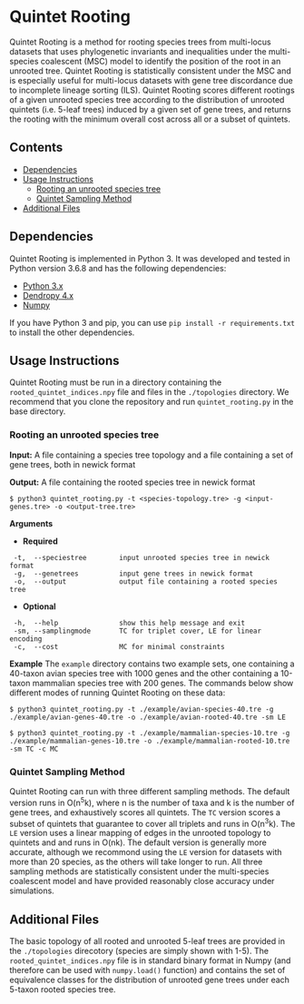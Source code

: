 # Quintet Rooting

Quintet Rooting is a method for rooting species trees from multi-locus datasets that uses phylogenetic invariants and inequalities under the multi-species coalescent (MSC) model to identify the position of the root in an unrooted tree. Quintet Rooting is statistically consistent under the MSC and is especially useful for multi-locus datasets with gene tree discordance due to incomplete lineage sorting (ILS). Quintet Rooting scores different rootings of a given unrooted species tree according to the distribution of unrooted quintets (i.e. 5-leaf trees) induced by a given set of gene trees, and returns the rooting with the minimum overall cost across all or a subset of quintets.

## Contents
- [Dependencies](#dependencies)
- [Usage Instructions](#usage-instructions)
  * [Rooting an unrooted species tree](#rooting-an-unrooted-species-tree)
  * [Quintet Sampling Method](#quintet-sampling-method)
- [Additional Files](#additional-files)

## Dependencies
Quintet Rooting is implemented in Python 3. It was developed and tested in Python version 3.6.8 and has the following dependencies:
- [Python 3.x](https://www.python.org)
- [Dendropy 4.x](https://dendropy.org/index.html)
- [Numpy](https://numpy.org)

If you have Python 3 and pip, you can use `pip install -r requirements.txt` to install the other dependencies.

## Usage Instructions
Quintet Rooting must be run in a directory containing the `rooted_quintet_indices.npy` file and files in the `./topologies` directory. We recommend that you clone the repository and run `quintet_rooting.py` in the base directory.

### Rooting an unrooted species tree
**Input:** A file containing a species tree topology and a file containing a set of gene trees, both in newick format

**Output:** A file containing the rooted species tree in newick format
```
$ python3 quintet_rooting.py -t <species-topology.tre> -g <input-genes.tre> -o <output-tree.tre>
```
**Arguments**
- **Required**
```
 -t,  --speciestree        input unrooted species tree in newick format
 -g,  --genetrees          input gene trees in newick format
 -o,  --output             output file containing a rooted species tree
```
- **Optional**
```
 -h,  --help               show this help message and exit
 -sm, --samplingmode       TC for triplet cover, LE for linear encoding
 -c,  --cost               MC for minimal constraints
```
**Example**
The `example` directory contains two example sets, one containing a 40-taxon avian species tree with 1000 genes and the other containing a 10-taxon mammalian species tree with 200 genes. The commands below show different modes of running Quintet Rooting on these data:
```
$ python3 quintet_rooting.py -t ./example/avian-species-40.tre -g ./example/avian-genes-40.tre -o ./example/avian-rooted-40.tre -sm LE
```
```
$ python3 quintet_rooting.py -t ./example/mammalian-species-10.tre -g ./example/mammalian-genes-10.tre -o ./example/mammalian-rooted-10.tre -sm TC -c MC
```
### Quintet Sampling Method
Quintet Rooting can run with three different sampling methods. The default version runs in O(n<sup>5</sup>k), where n is the number of taxa and k is the number of gene trees, and exhaustively scores all quintets. The `TC` version scores a subset of quintets that guarantee to cover all triplets and runs in O(n<sup>3</sup>k). The `LE` version uses a linear mapping of edges in the unrooted topology to quintets and and runs in O(nk). The default version is generally more accurate, although we recommond using the `LE` version for datasets with more than 20 species, as the others will take longer to run. All three sampling methods are statistically consistent under the multi-species coalescent model and have provided reasonably close accuracy under simulations.

## Additional Files
The basic topology of all rooted and unrooted 5-leaf trees are provided in the `./topologies` direcotory (species are simply shown with 1-5). The `rooted_quintet_indices.npy` file is in standard binary format in Numpy (and therefore can be used with `numpy.load()` function) and contains the set of equivalence classes for the distribution of unrooted gene trees under each 5-taxon rooted species tree.
